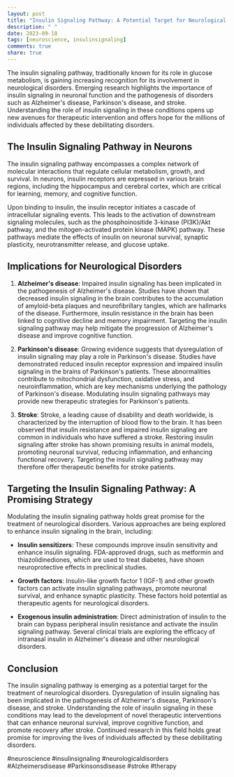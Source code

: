 ```yaml
---
layout: post
title: "Insulin Signaling Pathway: A Potential Target for Neurological Disorders"
description: " "
date: 2023-09-18
tags: [neuroscience, insulinsignaling]
comments: true
share: true
---
```


The insulin signaling pathway, traditionally known for its role in glucose metabolism, is gaining increasing recognition for its involvement in neurological disorders. Emerging research highlights the importance of insulin signaling in neuronal function and the pathogenesis of disorders such as Alzheimer's disease, Parkinson's disease, and stroke. Understanding the role of insulin signaling in these conditions opens up new avenues for therapeutic intervention and offers hope for the millions of individuals affected by these debilitating disorders.

## The Insulin Signaling Pathway in Neurons

The insulin signaling pathway encompasses a complex network of molecular interactions that regulate cellular metabolism, growth, and survival. In neurons, insulin receptors are expressed in various brain regions, including the hippocampus and cerebral cortex, which are critical for learning, memory, and cognitive function.

Upon binding to insulin, the insulin receptor initiates a cascade of intracellular signaling events. This leads to the activation of downstream signaling molecules, such as the phosphoinositide 3-kinase (PI3K)/Akt pathway, and the mitogen-activated protein kinase (MAPK) pathway. These pathways mediate the effects of insulin on neuronal survival, synaptic plasticity, neurotransmitter release, and glucose uptake.

## Implications for Neurological Disorders

1. **Alzheimer's disease**: Impaired insulin signaling has been implicated in the pathogenesis of Alzheimer's disease. Studies have shown that decreased insulin signaling in the brain contributes to the accumulation of amyloid-beta plaques and neurofibrillary tangles, which are hallmarks of the disease. Furthermore, insulin resistance in the brain has been linked to cognitive decline and memory impairment. Targeting the insulin signaling pathway may help mitigate the progression of Alzheimer's disease and improve cognitive function.

2. **Parkinson's disease**: Growing evidence suggests that dysregulation of insulin signaling may play a role in Parkinson's disease. Studies have demonstrated reduced insulin receptor expression and impaired insulin signaling in the brains of Parkinson's patients. These abnormalities contribute to mitochondrial dysfunction, oxidative stress, and neuroinflammation, which are key mechanisms underlying the pathology of Parkinson's disease. Modulating insulin signaling pathways may provide new therapeutic strategies for Parkinson's patients.

3. **Stroke**: Stroke, a leading cause of disability and death worldwide, is characterized by the interruption of blood flow to the brain. It has been observed that insulin resistance and impaired insulin signaling are common in individuals who have suffered a stroke. Restoring insulin signaling after stroke has shown promising results in animal models, promoting neuronal survival, reducing inflammation, and enhancing functional recovery. Targeting the insulin signaling pathway may therefore offer therapeutic benefits for stroke patients.

## Targeting the Insulin Signaling Pathway: A Promising Strategy

Modulating the insulin signaling pathway holds great promise for the treatment of neurological disorders. Various approaches are being explored to enhance insulin signaling in the brain, including:

- **Insulin sensitizers**: These compounds improve insulin sensitivity and enhance insulin signaling. FDA-approved drugs, such as metformin and thiazolidinediones, which are used to treat diabetes, have shown neuroprotective effects in preclinical studies.

- **Growth factors**: Insulin-like growth factor 1 (IGF-1) and other growth factors can activate insulin signaling pathways, promote neuronal survival, and enhance synaptic plasticity. These factors hold potential as therapeutic agents for neurological disorders.

- **Exogenous insulin administration**: Direct administration of insulin to the brain can bypass peripheral insulin resistance and activate the insulin signaling pathway. Several clinical trials are exploring the efficacy of intranasal insulin in Alzheimer's disease and other neurological disorders.

## Conclusion

The insulin signaling pathway is emerging as a potential target for the treatment of neurological disorders. Dysregulation of insulin signaling has been implicated in the pathogenesis of Alzheimer's disease, Parkinson's disease, and stroke. Understanding the role of insulin signaling in these conditions may lead to the development of novel therapeutic interventions that can enhance neuronal survival, improve cognitive function, and promote recovery after stroke. Continued research in this field holds great promise for improving the lives of individuals affected by these debilitating disorders.

#neuroscience #insulinsignaling #neurologicaldisorders #Alzheimersdisease #Parkinsonsdisease #stroke #therapy
